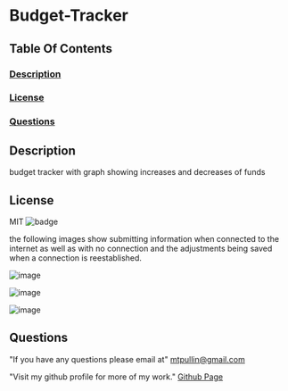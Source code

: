 # Budget-Tracker

  ## Table Of Contents
  ### [Description](#description)
  ### [License](#license)
  ### [Questions](#questions)

  ## Description
  budget tracker with graph showing increases and decreases of funds 
   
  ## License
  MIT 
  ![badge](https://img.shields.io/badge/license-MIT-red)
  
  the following images show submitting information when connected to the internet
  as well as with no connection and the adjustments being saved when a connection is reestablished.
  
  
  ![image](https://user-images.githubusercontent.com/82049270/131217951-67358d5d-99ba-440d-b322-477b37c04ef8.png)

![image](https://user-images.githubusercontent.com/82049270/131217975-c65d7262-85d0-4328-aa22-51fb47df6317.png)

![image](https://user-images.githubusercontent.com/82049270/131217983-31f62b3b-4e77-4868-8d3b-92252a054a8d.png)



   

  ## Questions
  
  "If you have any questions please email at"
    mtpullin@gmail.com
  
  "Visit my github profile for more of my work."
    <a href="https://github.com/mtpullin">Github Page</a>
